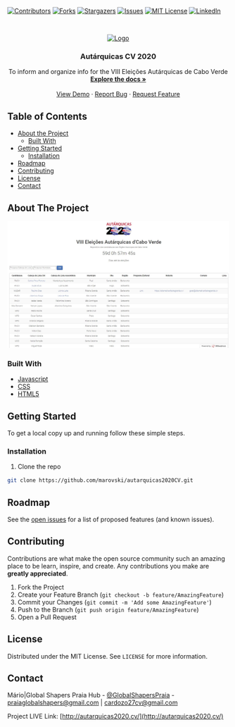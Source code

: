


<!-- PROJECT SHIELDS -->
<!--
*** I'm using markdown "reference style" links for readability.
*** Reference links are enclosed in brackets [ ] instead of parentheses ( ).
*** See the bottom of this document for the declaration of the reference variables
*** for contributors-url, forks-url, etc. This is an optional, concise syntax you may use.
*** https://www.markdownguide.org/basic-syntax/#reference-style-links
-->

[![Contributors][contributors-shield]][contributors-url]
[![Forks][forks-shield]][forks-url]
[![Stargazers][stars-shield]][stars-url]
[![Issues][issues-shield]][issues-url]
[![MIT License][license-shield]][license-url]
[![LinkedIn][linkedin-shield]][linkedin-url]

<!-- PROJECT LOGO -->
<br />
<p align="center">
  <a href="https://github.com/marovski/autarquicas2020CV/">
    <img src="http://autarquicas2020.cv/img/autarquicas2020.png" alt="Logo" width="200" height="90">
  </a>

  <h3 align="center">Autárquicas CV 2020</h3>

  <p align="center">
To inform and organize info for the VIII Eleições Autárquicas de Cabo Verde
    <br />
    <a href="https://github.com/marovski/autarquicas2020CV/"><strong>Explore the docs »</strong></a>
    <br />
    <br />
    <a href="http://autarquicas2020.cv/">View Demo</a>
    ·
    <a href="https://github.com/marovski/autarquicas2020CV/issues">Report Bug</a>
    ·
    <a href="https://github.com/marovski/autarquicas2020CV/issues">Request Feature</a>
  </p>
</p>



<!-- TABLE OF CONTENTS -->
## Table of Contents

* [About the Project](#about-the-project)
  * [Built With](#built-with)
* [Getting Started](#getting-started)
  * [Installation](#installation)
* [Roadmap](#roadmap)
* [Contributing](#contributing)
* [License](#license)
* [Contact](#contact)




<!-- ABOUT THE PROJECT -->
## About The Project

![Website Screen Shot](https://github.com/marovski/autarquicas2020CV/blob/master/img/autarquicasScreenshot.JPG?raw=true)


### Built With

* [Javascript](https://developer.mozilla.org/en-US/docs/Web/JavaScript)
* [CSS](https://www.w3.org/Style/CSS/Overview.en.html)
* [HTML5](https://html.spec.whatwg.org/)



<!-- GETTING STARTED -->
## Getting Started

To get a local copy up and running follow these simple steps.

### Installation

1. Clone the repo
```sh
git clone https://github.com/marovski/autarquicas2020CV.git
```


<!-- ROADMAP -->
## Roadmap

See the [open issues](https://github.com/marovski/autarquicas2020CV/issues) for a list of proposed features (and known issues).



<!-- CONTRIBUTING -->
## Contributing

Contributions are what make the open source community such an amazing place to be learn, inspire, and create. Any contributions you make are **greatly appreciated**.

1. Fork the Project
2. Create your Feature Branch (`git checkout -b feature/AmazingFeature`)
3. Commit your Changes (`git commit -m 'Add some AmazingFeature'`)
4. Push to the Branch (`git push origin feature/AmazingFeature`)
5. Open a Pull Request



<!-- LICENSE -->
## License

Distributed under the MIT License. See `LICENSE` for more information.



<!-- CONTACT -->
## Contact

Mário|Global Shapers Praia Hub - [@GlobalShapersPraia](https://web.facebook.com/GlobalShapersPraia/) - praiaglobalshapers@gmail.com | cardozo27cv@gmail.com

Project LIVE Link: [http://autarquicas2020.cv/](http://autarquicas2020.cv/)

<!-- MARKDOWN LINKS & IMAGES -->
<!-- https://www.markdownguide.org/basic-syntax/#reference-style-links -->
[contributors-shield]: https://img.shields.io/github/contributors/marovski/autarquicas2020CV
[contributors-url]: https://github.com/marovski/autarquicas2020CV/graphs/contributors
[forks-shield]: https://img.shields.io/github/forks/marovski/autarquicas2020CV
[forks-url]: https://github.com/marovski/autarquicas2020CV/network/members
[stars-shield]: https://img.shields.io/github/stars/marovski/autarquicas2020CV
[stars-url]: https://github.com/marovski/autarquicas2020CV/stargazers
[issues-shield]: https://img.shields.io/github/issues/marovski/autarquicas2020CV
[issues-url]: https://github.com/marovski/autarquicas2020CV/issues
[license-shield]:https://img.shields.io/github/license/marovski/autarquicas2020CV
[license-url]: https://github.com/marovski/autarquicas2020CV/blob/master/LICENSE.txt
[linkedin-shield]: https://img.shields.io/badge/-LinkedIn-black.svg?style=flat-square&logo=linkedin&colorB=555
[linkedin-url]: https://www.linkedin.com/in/m%C3%A1rio-cardoso-84481772/
